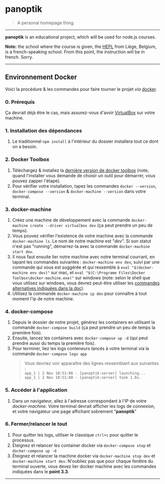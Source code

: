 # panoptik

> A personal homepage thing.

* * *

**panoptik** is an educational project, which will be used for node.js courses.

**Note:** the school where the course is given, the [HEPL](http://www.provincedeliege.be/hauteecole) from Liège, Belgium, is a french-speaking school. From this point, the instruction will be in french. Sorry.

* * *

## Environnement Docker

Voici la procédure & les commandes pour faire tourner le projet *via* [docker](https://www.docker.com/).

### 0. Prérequis

Ça devrait déjà être le cas, mais assurez-vous d'avoir [VirtualBox](https://www.virtualbox.org/) sur votre machine.

### 1. Installation des dépendances

1. Le traditionnel `npm install` à l'intérieur du dossier installera tout ce dont on a besoin.

### 2. Docker Toolbox

1. Téléchargez & installez la [dernière version de docker toolbox](https://github.com/docker/toolbox/releases) (note, quand l'installer vous demande de choisir un outil pour démarrer, vous pouvez zapper l'étape).
1. Pour vérifier votre installation, tapez les commandes `docker --version`, `docker-compose --version` & `docker-machine --version` dans votre terminal.

### 3. docker-machine

1. Créez une machine de développement avec la commande `docker-machine create --driver virtualbox dev` (ça peut prendre un peu de temps).
1. Vous pouvez vérifier l'existence de votre machine avec la commande `docker-machine ls`. Le nom de notre machine est "*dev*". Si son statut n'est pas "running", démarrez-la avec la commande `docker-machine start dev`.
1. Il nous faut ensuite lier notre machine avec notre terminal courrant, en tapant les commandes suivantes : `docker-machine env dev`, suivi par une commande qui vous est suggérée et qui ressemble à `eval "$(docker-machine env dev)"` sur mac, et `eval "$(C:\Programe Files\Docker Toolbox\docker-machine.exe)"` sur windows (note: selon le shell que vous utilisez sur windows, vous devrez peut-être utiliser les [commandes alternatives indiquées dans la doc](https://docs.docker.com/machine/reference/env/)).
1. Utilisez la commande `docker-machine ip dev` pour connaître à tout moment l'ip de notre machine.

### 4. docker-compose

1. Depuis le dossier de notre projet, générez les containers en utilisant la commande `docker-compose build` (ça peut prendre un peu de temps la première fois).
1. Ensuite, lancez les containers avec `docker-compose up -d` (qui peut prendre aussi du temps la première fois).
1. Pour terminer, liez les logs conteneurs lancés à votre terminal via la commande `docker-compose logs app`  
	> Vous devriez voir apparaître des lignes ressemblant aux suivantes :  
    > `app_1 | 2 Nov 10:51:06 - [panoptik:server] launching...`  
	> `app_1 | 2 Nov 10:51:08 - [panoptik:server] took 1.8s. `

### 5. Accéder à l'application

1. Dans un navigateur, allez à l'adresse correspondant à l'IP de votre *docker-machine*. Votre terminal devrait afficher les logs de connexion, et votre navigateur une page affichant sobrement "**panoptik**"

### 6. Fermer/relancer le tout

1. Pour quitter les logs, utiliser le classique `ctrl+c` pour quitter le processus.
1. Éteignez et relancer les container docker via `docker-compose stop` et `docker-compose up -d`
1. Éteignez et relancer la machine docker via `docker-machine stop dev` et `docker-machine start dev`. N'oubliez pas que pour chaque fenêtre du terminal ouverte, vous devez lier docker machine avec les commandes indiquées dans le **point 3.3**.

* * *